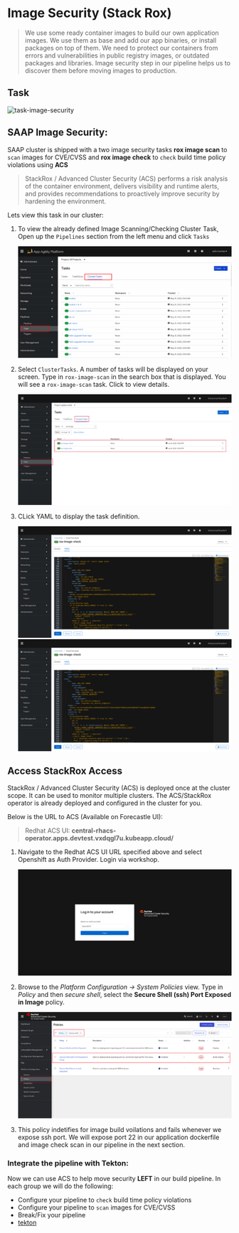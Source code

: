 # Image Security (Stack Rox)

> We use some ready container images to build our own application images. We use them as base and add our app binaries, or install packages on top of them. We need to protect our containers from errors and vulnerabilities in public registry images, or outdated packages and libraries. Image security step in our pipeline helps us to discover them before moving images to production.

## Task

![task-image-security](./images/task-image-security.png)

## SAAP Image Security:

SAAP cluster is shipped with a two image security tasks **rox image scan** to `scan` images for CVE/CVSS and **rox image check** to `check` build time policy violations using **ACS**

> StackRox / Advanced Cluster Security (ACS) performs a risk analysis of the container environment, delivers visibility and runtime alerts, and provides recommendations to proactively improve security by hardening the environment. 

Lets view this task in our cluster:

1. To view the already defined Image Scanning/Checking Cluster Task, Open up the `Pipelines` section from the left menu and click `Tasks`

   ![cluster-tasks](./images/cluster-tasks.png)
    
2. Select `ClusterTasks`. A number of tasks will be displayed on your screen. Type in `rox-image-scan` in the search box that is displayed.
   You will see a  `rox-image-scan` task. Click to view details.

   ![rox-image-search](./images/7b-tekton-rox-image-search.png)
   
3. CLick YAML to display the task definition.

    ![rox-image-check](./images/7b-tekton-rox-image-check-yaml.png)
    ![7b-tekton-rox-image-check-yam](./images/7b-tekton-rox-image-check-yaml.png)

## Access StackRox Access

StackRox / Advanced Cluster Security (ACS) is deployed once at the cluster scope. It can be used to monitor multiple clusters. The ACS/StackRox operator is already deployed and configured in the cluster for you.

Below is the URL to ACS (Available on Forecastle UI):

> Redhat ACS UI: **central-rhacs-operator.apps.devtest.vxdqgl7u.kubeapp.cloud/**


1. Navigate to the Redhat ACS UI URL specified above and select Openshift as Auth Provider. Login via workshop.

    ![central-rhacs-login](./images/central-rhacs-login.png)

2. Browse to the *Platform Configuration -> System Policies* view. Type in *Policy* and then *secure shell*, select the **Secure Shell (ssh) Port Exposed in Image** policy.

    ![images/central-rhacs-policy.png](images/central-rhacs-policy.png)

3. This policy indetifies for image build voilations and fails whenever we expose ssh port. We will expose port 22 in our application dockerfile and image check scan in our pipeline in the next section.

### Integrate the pipeline with Tekton:

Now we can use ACS to help move security **LEFT** in our build pipeline. In each group we will do the following:

- Configure your pipeline to `check` build time policy violations 
- Configure your pipeline to `scan` images for CVE/CVSS
- Break/Fix your pipeline 
- <span style="color:blue;">[tekton](7b-tekton.md)</span>

